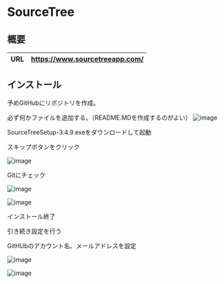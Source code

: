 # SourceTree

## 概要


| URL | https://www.sourcetreeapp.com/ |
|----------|----------|

## インストール

予めGitHubにリポジトリを作成。

必ず何かファイルを追加する。（README.MDを作成するのがよい）
![image](https://user-images.githubusercontent.com/83696952/175804343-7a69bf15-9d66-40dd-8b76-1d6789f2823e.png)

SourceTreeSetup-3.4.9.exeをダウンロードして起動

スキップボタンをクリック

![image](https://user-images.githubusercontent.com/83696952/175804875-1138de8e-271c-49d6-bb44-fcf03149d51f.png)

Gitにチェック

![image](https://user-images.githubusercontent.com/83696952/175805603-9e4d9501-763f-453f-aa73-625fe35562c9.png)

![image](https://user-images.githubusercontent.com/83696952/175805730-e97242d5-6abe-4fac-ba85-e74e99a58f7f.png)

インストール終了

引き続き設定を行う

GitHUbのアカウント名、メールアドレスを設定

![image](https://user-images.githubusercontent.com/83696952/175806246-3c5d1581-be63-4c9a-8050-a79505984149.png)


![image](https://user-images.githubusercontent.com/83696952/175806317-a5151ccd-b637-432e-b364-5579f693abcc.png)






